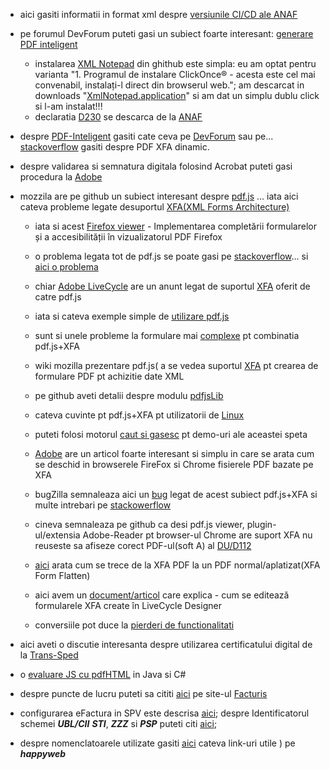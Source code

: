 - aici gasiti informatii in format xml despre [versiunile CI/CD ale ANAF](https://static.anaf.ro/static/10/Anaf/update5/versiuni.xml)

- pe forumul DevForum puteti gasi un subiect foarte interesant: [generare PDF inteligent](https://devforum.ro/t/generare-pdf-inteligent-pentru-anaf/19005/2)
  - instalarea [XML Notepad](https://github.com/microsoft/XmlNotepad?tab=readme-ov-file) din ghithub este simpla:
    eu am optat pentru varianta "1. Programul de instalare ClickOnce® - acesta este cel mai convenabil, instalați-l direct din browserul web.";
    am descarcat in downloads "[XmlNotepad.application](https://lovettsoftwarestorage.blob.core.windows.net/downloads/XmlNotepad/XmlNotepad.application)" si am dat un simplu dublu click si l-am instalat!!!
  - declaratia [D230](https://static.anaf.ro/static/10/Anaf/Declaratii_R/AplicatiiDec/D230_v1.0.8_14012024.pdf) se descarca de la [ANAF](https://static.anaf.ro/static/10/Anaf/Declaratii_R/230.html)
 
- despre [PDF-Inteligent](https://devforum.ro/t/generare-pdf-inteligent-pentru-anaf/19005) gasiti cate ceva pe [DevForum](https://devforum.ro/t/utilizare-certificat-in-adobe-reader-cu-trans-sped/17419) sau pe... [stackoverflow](https://stackoverflow.com/questions/76736428/programatically-fill-government-pdf-xfa-dynamic) gasiti despre PDF XFA dinamic.

- despre validarea si semnatura digitala folosind Acrobat puteti gasi procedura la [Adobe](https://helpx.adobe.com/ro/acrobat/using/validating-digital-signatures.html)

- mozzila are pe github un subiect interesant despre [pdf.js](https://github.com/mozilla/pdf.js/issues/2373) ... iata aici cateva probleme legate desuportul [XFA(XML Forms Architecture)](https://github.com/chromium/pdfium/tree/master/xfa)

  - iata si acest [Firefox viewer](https://blog.mozilla.org/attack-and-defense/2021/10/14/implementing-form-filling-and-accessibility-in-the-firefox-pdf-viewer/) - Implementarea completării formularelor și a accesibilității în vizualizatorul PDF Firefox

  - o problema legata tot de pdf.js se poate gasi pe [stackoverflow](https://stackoverflow.com/questions/76895019/how-to-use-pdf-js-lib-to-fill-xfa-pdf-forms)... si [aici o problema](https://github.com/mozilla/pdf.js/issues/14249)

  - chiar [Adobe LiveCycle](https://experienceleaguecommunities.adobe.com/t5/adobe-livecycle-questions/pdf-js-adds-basic-xfa-support/m-p/404238) are un anunt legat de suportul [XFA](https://en.wikipedia.org/wiki/XFA) oferit de catre pdf.js

  - iata si cateva exemple simple de [utilizare pdf.js](https://mozilla.github.io/pdf.js/examples/)

  - sunt si unele probleme la formulare mai [complexe](https://lightrun.com/answers/mozilla-pdf-js-complex-xfa-forms-fail-to-render-properly-or-at-all-with-xfa-enabled) pt combinatia pdf.js+XFA

  - wiki mozilla prezentare pdf.js( a se vedea suportul [XFA](https://wiki.mozilla.org/PDF.js?title=Template:Warning) pt crearea de formulare PDF pt achizitie date XML
    
  - pe github aveti detalii despre modulu [pdfjsLib](https://mozilla.github.io/pdf.js/api/draft/module-pdfjsLib.html)
  - cateva cuvinte pt pdf.js+XFA pt utilizatorii de [Linux](https://fortintam.com/blog/please-adapt-pdfjs-xfa-forms-for-linux-pdf-readers/)
  - puteti folosi motorul [caut si gasesc](https://www.cautsigasesc.net/web?q=pdf+js+viewer+demo&gclid=Cj0KCQiA-62tBhDSARIsAO7twbZIDdBENFb_kmmLVZnuBzIh1oxzvEhfjcVZRXziihUp-ZpsXHMoDL4aAuUtEALw_wcB&qo=semQuery&an=google_s&tt=rmd&ad=semD&ag=fw81&am=broad&akid=66e0af33-5528-41f0-b758-dc2c2279a92a-0-cg_gsb) pt demo-uri ale aceastei speta
  - [Adobe](https://helpx.adobe.com/livecycle/kb/xfa-forms-firefox-chrome.html) are un articol foarte interesant si simplu in care se arata cum se deschid in browserele FireFox si Chrome fisierele PDF bazate pe XFA
  - bugZilla semnaleaza aici un [bug](https://bugzilla.mozilla.org/show_bug.cgi?id=1717668) legat de acest subiect pdf.js+XFA si multe intrebari pe [stackowerflow](https://stackoverflow.com/questions/tagged/pdf.js?sort=active)
  - cineva semnaleaza pe github ca desi pdf.js viewer, plugin-ul/extensia Adobe-Reader pt browser-ul Chrome are suport XFA nu reuseste sa afiseze corect PDF-ul(soft A) al [DU/D112](https://github.com/mozilla/pdf.js/issues/17510)
  - [aici](https://chromewebstore.google.com/detail/xfa-pdf-to-normal-pdf-xfa/glgjhoiegfmmjoojodcbilmcahhidmal?hl=ro) arata cum se trece de la XFA PDF la un PDF normal/aplatizat(XFA Form Flatten)
  - aici avem un [document/articol](https://helpx.adobe.com/ro/acrobat/kb/edit-xfa-form.html) care explica - cum se editează formularele XFA create în LiveCycle Designer  

  - conversiile pot duce la [pierderi de functionalitati](https://support.pdfarchitect.org/hc/en-us/articles/14229068450196-XFA-is-not-supported-How-do-I-open-the-PDF-file-)
   
- aici aveti o discutie interesanta despre utilizarea certificatului digital de la [Trans-Sped](https://devforum.ro/t/utilizare-certificat-in-adobe-reader-cu-trans-sped/17419)
- o [evaluare JS cu pdfHTML](https://kb.itextpdf.com/itext/evaluating-js-with-pdfhtml) in Java si C#
  
- despre puncte de lucru puteti sa cititi [aici](https://facturis.ro/blog/e-factura/punctele-de-lucru-ale-clientului-si-informatiile-necesare-pe-factura-si-in-e-factura/) pe site-ul [Facturis](https://facturis-online.ro/e-factura/intrebari-despre-e-factura-in-facturis-online.html)
  
- configurarea eFactura in SPV este descrisa [aici](https://facturis-online.ro/e-factura/configurarea-aplicatiei-de-facturare-pentru-ro-e-factura.html); despre Identificatorul schemei ***UBL/CII*** ***STI***, ***ZZZ*** si ***PSP*** puteti citi [aici](static.anaf.ro/static/10/Anaf/Informatii_R/Comunicat_e-factura_aprilie2022_v2_050422.pdf);

- despre nomenclatoarele utilizate gasiti [aici](https://happyweb.ro/articol/nomenclatoare-e-factura) cateva link-uri utile  ) pe ***happyweb***
